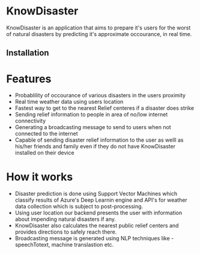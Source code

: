 # KnowDisaster

KnowDisaster is an application that aims to prepare it's users for the worst of natural disasters by predicting it's approximate occourance, in real time. 

## Installation 
<download link>

# Features
  - Probablility of occourance of various disasters in the users proximity
  - Real time weather data using users location 
  - Fastest way to get to the nearest Relief centeres if a disaster does strike 
  - Sending relief information to people in area of no/low internet connectivity 
  - Generating a broadcasting message to send to users when not connected to the internet
  - Capable of sending disaster relief information to the user as welll as his/her friends and family even if they do not have KnowDisaster installed on their device

# How it works

  - Disaster prediction is done using Support Vector Machines which classify results of Azure's Deep Learnin engine and API's for weather data collection which is subject to post-processing.
  - Using user location our backend presents the user with information about impending natural disasters if any.
  - KnowDisaster also calculates the nearest public relief centers and provides directions to safely reach there.
  - Broadcasting message is generated using NLP techniques like - speechTotext, machine translastion etc.